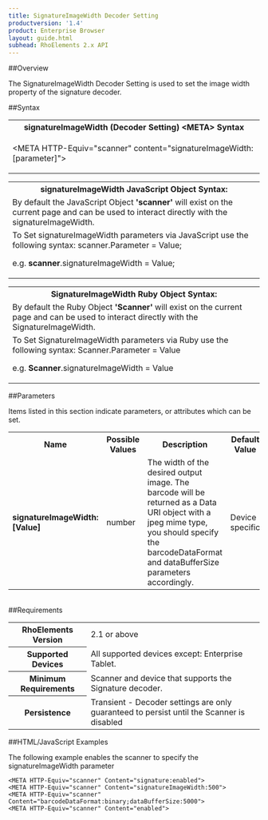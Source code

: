 ```yaml
---
title: SignatureImageWidth Decoder Setting
productversion: '1.4'
product: Enterprise Browser
layout: guide.html
subhead: RhoElements 2.x API
---
```


##Overview

The SignatureImageWidth Decoder Setting is used to set the image width property of the signature decoder.

##Syntax

<table class="re-table"><tr><th class="tableHeading">signatureImageWidth (Decoder Setting) &lt;META&gt; Syntax
</th></tr><tr><td class="clsSyntaxCells clsOddRow"><p>&lt;META HTTP-Equiv="scanner" content="signatureImageWidth:[parameter]"&gt;</p></td></tr></table>
<table class="re-table"><tr><th class="tableHeading">signatureImageWidth JavaScript Object Syntax:</th></tr><tr><td class="clsSyntaxCells clsOddRow">
By default the JavaScript Object <b>'scanner'</b> will exist on the current page and can be used to interact directly with the signatureImageWidth.
</td></tr><tr><td class="clsSyntaxCells clsEvenRow">
To Set signatureImageWidth parameters via JavaScript use the following syntax: scanner.Parameter = Value;
<P />e.g. <b>scanner</b>.signatureImageWidth = Value;
</td></tr></table>
<table class="re-table"><tr><th class="tableHeading">SignatureImageWidth Ruby Object Syntax:</th></tr><tr><td class="clsSyntaxCells clsOddRow">
By default the Ruby Object <b>'Scanner'</b> will exist on the current page and can be used to interact directly with the SignatureImageWidth.
</td></tr><tr><td class="clsSyntaxCells clsEvenRow">
To Set SignatureImageWidth parameters via Ruby use the following syntax: Scanner.Parameter = Value
<P />e.g. <b>Scanner</b>.signatureImageWidth = Value
</td></tr></table>



##Parameters


Items listed in this section indicate parameters, or attributes which can be set.
<table class="re-table"><col width="20%" /><col width="20%" /><col width="38%" /><col width="22%" /><tr><th class="tableHeading">Name</th><th class="tableHeading">Possible Values</th><th class="tableHeading">Description</th><th class="tableHeading">Default Value</th></tr><tr><td class="clsSyntaxCells clsOddRow"><b>signatureImageWidth:[Value]
</b></td><td class="clsSyntaxCells clsOddRow">number</td><td class="clsSyntaxCells clsOddRow">The width of the desired output image.  The barcode will be returned as a Data URI object with a jpeg mime type, you should specify the barcodeDataFormat and dataBufferSize parameters accordingly.</td><td class="clsSyntaxCells clsOddRow">Device specific</td></tr></table>
<table class="re-table"><col width="78%" /><col width="8%" /><col width="1%" /><col width="5%" /><col width="1%" /><col width="5%" /><col width="2%" /></table>





##Requirements

<table class="re-table"><tr><th class="tableHeading">RhoElements Version</th><td class="clsSyntaxCell clsEvenRow">2.1 or above
</td></tr><tr><th class="tableHeading">Supported Devices</th><td class="clsSyntaxCell clsOddRow">All supported devices except: Enterprise Tablet.</td></tr><tr><th class="tableHeading">Minimum Requirements</th><td class="clsSyntaxCell clsOddRow">Scanner and device that supports the Signature decoder.</td></tr><tr><th class="tableHeading">Persistence</th><td class="clsSyntaxCell clsEvenRow">Transient - Decoder settings are only guaranteed to persist until the Scanner is disabled</td></tr></table>


##HTML/JavaScript Examples

The following example enables the scanner to specify the signatureImageWidth parameter

	<META HTTP-Equiv="scanner" Content="signature:enabled">
	<META HTTP-Equiv="scanner" Content="signatureImageWidth:500">
	<META HTTP-Equiv="scanner" Content="barcodeDataFormat:binary;dataBufferSize:5000">
	<META HTTP-Equiv="scanner" Content="enabled">
					





